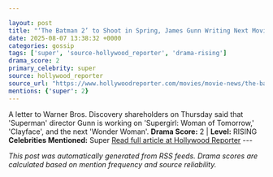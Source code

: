 ```yaml
---

layout: post
title: "‘The Batman 2’ to Shoot in Spring, James Gunn Writing Next Movie in “Super” Family"
date: 2025-08-07 13:38:32 +0000
categories: gossip
tags: ['super', 'source-hollywood_reporter', 'drama-rising']
drama_score: 2
primary_celebrity: super
source: hollywood_reporter
source_url: "https://www.hollywoodreporter.com/movies/movie-news/the-batman-2-next-spring-james-gunn-super-movie-dc-studios-1236339305/"
mentions: {'super': 2}
---
```


A letter to Warner Bros. Discovery shareholders on Thursday said that 'Superman' director Gunn is working on 'Supergirl: Woman of Tomorrow,' 'Clayface', and the next 'Wonder Woman'. **Drama Score:** 2 | **Level:** RISING **Celebrities Mentioned:** Super [Read full article at Hollywood Reporter](https://www.hollywoodreporter.com/movies/movie-news/the-batman-2-next-spring-james-gunn-super-movie-dc-studios-1236339305/) --- 

*This post was automatically generated from RSS feeds. Drama scores are calculated based on mention frequency and source reliability.*